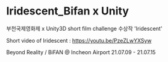 # Iridescent_Bifan x Unity
부천국제영화제 x Unity3D short film challenge 수상작 'Iridescent'



Short video of Iridescent : https://youtu.be/PzeZLwYXSyw

Beyond Reality / BiFAN @ Incheon Airport 21.07.09 - 21.07.15
